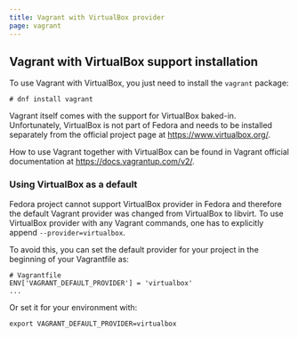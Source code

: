```yaml
---
title: Vagrant with VirtualBox provider
page: vagrant
---
```


## Vagrant with VirtualBox support installation


To use Vagrant with VirtualBox, you just need to install the `vagrant` package:

```
# dnf install vagrant
```

Vagrant itself comes with the support for VirtualBox baked-in. Unfortunately, VirtualBox is
not part of Fedora and needs to be installed separately from the official project page at
https://www.virtualbox.org/.

How to use Vagrant together with VirtualBox can be found in Vagrant official documentation
at https://docs.vagrantup.com/v2/.

### Using VirtualBox as a default

Fedora project cannot support VirtualBox provider in Fedora and therefore the default Vagrant
provider was changed from VirtualBox to libvirt. To use VirtualBox provider with any Vagrant
commands, one has to explicitly append `--provider=virtualbox`.

To avoid this, you can set the default provider for your project in the beginning of your
Vagrantfile as:

```
# Vagrantfile
ENV['VAGRANT_DEFAULT_PROVIDER'] = 'virtualbox'
...
```

Or set it for your environment with:

```
export VAGRANT_DEFAULT_PROVIDER=virtualbox
```
